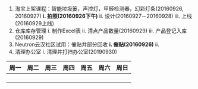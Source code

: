 1. 淘宝上架课程：智能垃圾篓，声控灯，甲醛检测器，幻彩灯条\(20160926, 20160927\)
  **i.   拍照\(20160926下午\)**
  ii.  设计\(20160927－20160928\)
  iii. 上线\(20160929上线\)
2. 仓库库存管理
  i.   制作Excel表
  ii.  清点产品数量\(20160929\)
  iii. 产品登记入库\(20160929\)
3. Neutron云汉社区试用：催贴并部分回收
  **i.   催贴\(20160926\)**
  ii.  
4. 清理办公室
  i.   清理并打扫办公室\(20190930\)

| 周一 | 周二 | 周三 | 周四 | 周五 | 周六 | 周日 |
| --- | --- | --- | --- | --- | --- | --- |
|  |  |  |  |  |  |  |
|  |  |  |  |  |  |  |
|  |  |  |  |  |  |  |
|  |  |  |  |  |  |  |

